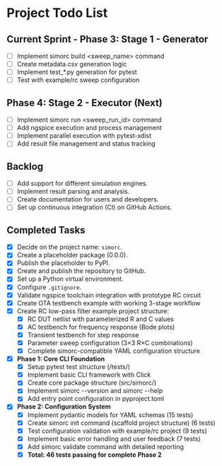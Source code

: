 # Project Todo List

## Current Sprint - Phase 3: Stage 1 - Generator
- [ ] Implement simorc build <sweep_name> command
- [ ] Create metadata.csv generation logic  
- [ ] Implement test_*.py generation for pytest
- [ ] Test with example/rc sweep configuration

## Phase 4: Stage 2 - Executor (Next)
- [ ] Implement simorc run <sweep_run_id> command
- [ ] Add ngspice execution and process management
- [ ] Implement parallel execution with pytest-xdist
- [ ] Add result file management and status tracking

## Backlog
- [ ] Add support for different simulation engines.
- [ ] Implement result parsing and analysis.
- [ ] Create documentation for users and developers.
- [ ] Set up continuous integration (CI) on GitHub Actions.

## Completed Tasks
- [X] Decide on the project name: `simorc`.
- [X] Create a placeholder package (0.0.0).
- [X] Publish the placeholder to PyPI.
- [X] Create and publish the repository to GitHub.
- [X] Set up a Python virtual environment.
- [X] Configure `.gitignore`.
- [X] Validate ngspice toolchain integration with prototype RC circuit
- [X] Create OTA testbench example with working 3-stage workflow
- [X] Create RC low-pass filter example project structure:
  - [X] RC DUT netlist with parameterized R and C values
  - [X] AC testbench for frequency response (Bode plots)
  - [X] Transient testbench for step response
  - [X] Parameter sweep configuration (3×3 R×C combinations)
  - [X] Complete simorc-compatible YAML configuration structure
- [X] **Phase 1: Core CLI Foundation**
  - [X] Setup pytest test structure (/tests/)
  - [X] Implement basic CLI framework with Click
  - [X] Create core package structure (src/simorc/)
  - [X] Implement simorc --version and simorc --help
  - [X] Add entry point configuration in pyproject.toml
- [X] **Phase 2: Configuration System**
  - [X] Implement pydantic models for YAML schemas (15 tests)
  - [X] Create simorc init command (scaffold project structure) (6 tests)
  - [X] Test configuration validation with example/rc project (9 tests)
  - [X] Implement basic error handling and user feedback (7 tests)
  - [X] Add simorc validate command with detailed reporting
  - [X] **Total: 46 tests passing for complete Phase 2** 